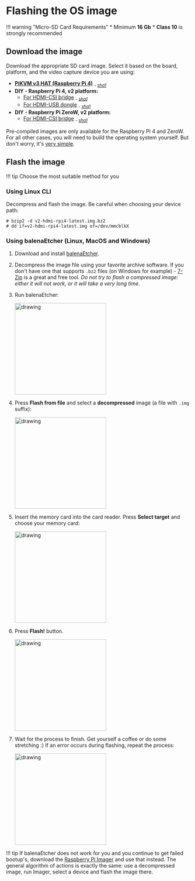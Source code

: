 # Flashing the OS image

!!! warning "Micro-SD Card Requirements"
    * Minimum **16 Gb**
    * **Class 10** is strongly recommended

## Download the image

Download the appropriate SD card image. Select it based on the board, platform, and the video capture device you are using:

* [**PiKVM v3 HAT (Raspberry Pi 4)**](https://files.pikvm.org/images/v3-hdmi-rpi4-latest.img.bz2) <sub>- [*sha1*](https://files.pikvm.org/images/v3-hdmi-rpi4-latest.img.bz2.sha1)</sub>
* **DIY - Raspberry Pi 4, v2 platform:**
    * [For HDMI-CSI bridge](https://files.pikvm.org/images/v2-hdmi-rpi4-latest.img.bz2) <sub>- [*sha1*](https://files.pikvm.org/images/v2-hdmi-rpi4-latest.img.bz2.sha1)</sub>
    * [For HDMI-USB dongle](https://files.pikvm.org/images/v2-hdmiusb-rpi4-latest.img.bz2) <sub>- [*sha1*](https://files.pikvm.org/images/v2-hdmiusb-rpi4-latest.img.bz2.sha1)</sub>
* **DIY - Raspberry Pi ZeroW, v2 platform:**
    * [For HDMI-CSI bridge](https://files.pikvm.org/images/v2-hdmi-zerow-latest.img.bz2) <sub>- [*sha1*](https://files.pikvm.org/images/v2-hdmi-zerow-latest.img.bz2.sha1)</sub>

Pre-compiled images are only available for the Raspberry Pi 4 and ZeroW. For all other cases, you will need to build the operating system yourself. But don't worry, it's [very simple](building_os.md).


## Flash the image

!!! tip
    Choose the most suitable method for you


### Using Linux CLI

Decompress and flash the image. Be careful when choosing your device path:
```
# bzip2 -d v2-hdmi-rpi4-latest.img.bz2
# dd if=v2-hdmi-rpi4-latest.img of=/dev/mmcblkX
```


### Using balenaEtcher (Linux, MacOS and Windows)

1. Download and install [balenaEtcher](https://www.balena.io/etcher).

2. Decompress the image file using your favorite archive software. If you don't have one that supports `.bz2` files (on Windows for example) - [7-Zip](https://www.7-zip.org) is a great and free tool. *Do not try to flash a compressed image: either it will not work, or it will take a very long time.*

3. Run balenaEtcher:

    <img src="balena-1.png" alt="drawing" height="250" />

4. Press **Flash from file** and select a **decompressed** image (a file with `.img` suffix):

    <img src="balena-2.png" alt="drawing" height="250" />

5. Insert the memory card into the card reader. Press **Select target** and choose your memory card:

    <img src="balena-3.png" alt="drawing" height="250" />

6. Press **Flash!** button.

    <img src="balena-4.png" alt="drawing" height="250" />

7. Wait for the process to finish. Get yourself a coffee or do some stretching :) If an error occurs during flashing, repeat the process:

    <img src="balena-5.png" alt="drawing" height="250" />

!!! tip
    If balenaEtcher does not work for you and you continue to get failed bootup's, download the [Raspberry Pi Imager](https://www.raspberrypi.com/software) and use that instead. The general algorithm of actions is exactly the same: use a decompressed image, run Imager, select a device and flash the image there.
